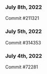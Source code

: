 ### July 8th, 2022

Commit #211321

### July 5th, 2022

Commit #314353


### July 4th, 2022

Commit #72281
